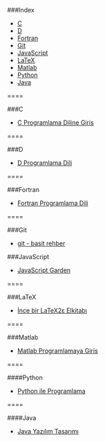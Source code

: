 ###Index
* [C](#c)
* [D](#d)
* [Fortran](#fortran)
* [Git](#git)
* [JavaScript](#javascript)
* [LaTeX](#latex)
* [Matlab](#matlab)
* [Python](#python)
* [Java](#java)

====

###C
* [C Programlama Diline Giris](http://www1.gantep.edu.tr/~bingul/c/index.php)

====

###D
* [D Programlama Dili](http://ddili.org/ders/d/D_Programlama_Dili.pdf)
 
====

###Fortran
* [Fortran Programlama Dili](http://www1.gantep.edu.tr/~bingul/f95/index.php)

====

###Git
* [git - basit rehber](http://rogerdudler.github.io/git-guide/index.tr.html)


###JavaScript
* [JavaScript Garden](http://bonsaiden.github.io/JavaScript-Garden/tr)

====

###LaTeX
* [İnce bir LaTeX2ε Elkitabı](http://www.ctan.org/tex-archive/info/lshort/turkish)
 
====

###Matlab
* [Matlab Programlamaya Giris](http://ismailari.com/blog/matlab-programlamaya-giris/)

====

####Python
* [Python ile Programlama](http://belgeler.istihza.com/py3/)

====

####Java
* [Java Yazılım Tasarımı](http://tdsoftware.net/2011/09/23/java-yazalim-tasarimi-kitabi-pdf/)
